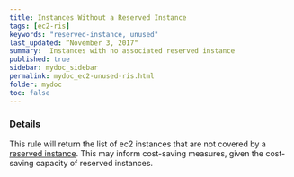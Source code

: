 ```yaml
---
title: Instances Without a Reserved Instance
tags: [ec2-ris]
keywords: "reserved-instance, unused"
last_updated: “November 3, 2017"
summary:  Instances with no associated reserved instance
published: true
sidebar: mydoc_sidebar
permalink: mydoc_ec2-unused-ris.html
folder: mydoc
toc: false
---
```


### Details  
This rule will return the list of ec2 instances that are not covered by a [reserved instance](http://docs.aws.amazon.com/AWSEC2/latest/UserGuide/ec2-reserved-instances.html). This may inform cost-saving measures, given the cost-saving capacity of reserved instances.
